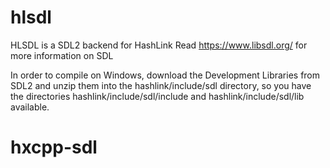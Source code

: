 hlsdl
=====

HLSDL is a SDL2 backend for HashLink 
Read https://www.libsdl.org/ for more information on SDL

In order to compile on Windows, download the Development Libraries from SDL2 and unzip them into the hashlink/include/sdl directory, so you have the directories hashlink/include/sdl/include and hashlink/include/sdl/lib available.


# hxcpp-sdl
